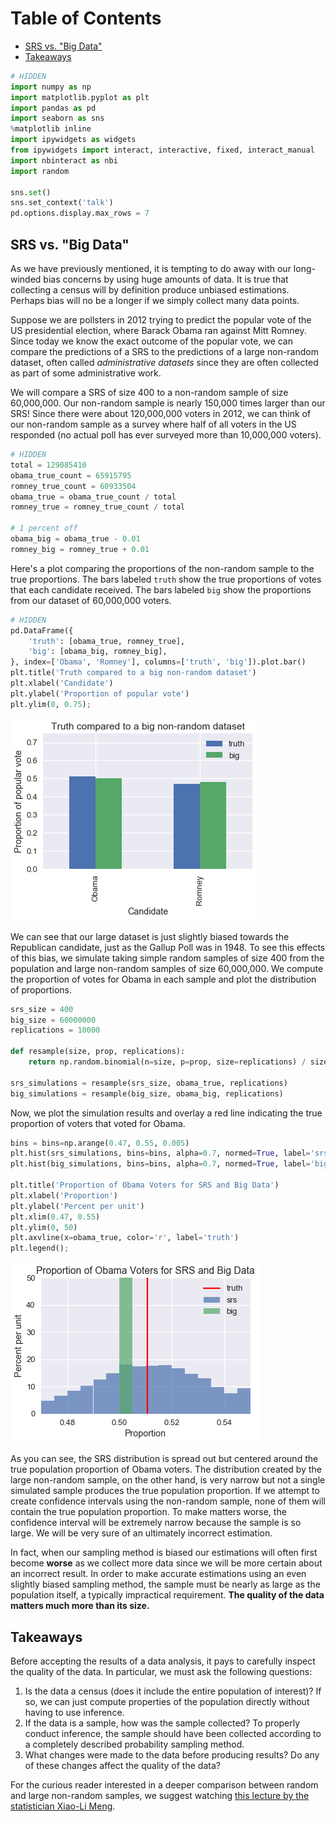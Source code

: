 
<h1>Table of Contents<span class="tocSkip"></span></h1>
<div class="toc"><ul class="toc-item"><li><span><a href="#SRS-vs.-&quot;Big-Data&quot;" data-toc-modified-id="SRS-vs.-&quot;Big-Data&quot;-1">SRS vs. "Big Data"</a></span></li><li><span><a href="#Takeaways" data-toc-modified-id="Takeaways-2">Takeaways</a></span></li></ul></div>


```python
# HIDDEN
import numpy as np
import matplotlib.pyplot as plt
import pandas as pd
import seaborn as sns
%matplotlib inline
import ipywidgets as widgets
from ipywidgets import interact, interactive, fixed, interact_manual
import nbinteract as nbi
import random

sns.set()
sns.set_context('talk')
pd.options.display.max_rows = 7
```

## SRS vs. "Big Data"

As we have previously mentioned, it is tempting to do away with our long-winded bias concerns by using huge amounts of data. It is true that collecting a census will by definition produce unbiased estimations. Perhaps bias will no be a longer if we simply collect many data points.

Suppose we are pollsters in 2012 trying to predict the popular vote of the US presidential election, where Barack Obama ran against Mitt Romney. Since today we know the exact outcome of the popular vote, we can compare the predictions of a SRS to the predictions of a large non-random dataset, often called *administrative datasets* since they are often collected as part of some administrative work.

We will compare a SRS of size 400 to a non-random sample of size 60,000,000. Our non-random sample is nearly 150,000 times larger than our SRS! Since there were about 120,000,000 voters in 2012, we can think of our non-random sample as a survey where half of all voters in the US responded (no actual poll has ever surveyed more than 10,000,000 voters).


```python
# HIDDEN
total = 129085410
obama_true_count = 65915795
romney_true_count = 60933504
obama_true = obama_true_count / total
romney_true = romney_true_count / total

# 1 percent off
obama_big = obama_true - 0.01
romney_big = romney_true + 0.01
```

Here's a plot comparing the proportions of the non-random sample to the true proportions. The bars labeled `truth` show the true proportions of votes that each candidate received. The bars labeled `big` show the proportions from our dataset of 60,000,000 voters.


```python
# HIDDEN
pd.DataFrame({
    'truth': [obama_true, romney_true],
    'big': [obama_big, romney_big],
}, index=['Obama', 'Romney'], columns=['truth', 'big']).plot.bar()
plt.title('Truth compared to a big non-random dataset')
plt.xlabel('Candidate')
plt.ylabel('Proportion of popular vote')
plt.ylim(0, 0.75);
```


![png](srs_vs_big_data_files/srs_vs_big_data_5_0.png)


We can see that our large dataset is just slightly biased towards the Republican candidate, just as the Gallup Poll was in 1948. To see this effects of this bias, we simulate taking simple random samples of size 400 from the population and large non-random samples of size 60,000,000. We compute the proportion of votes for Obama in each sample and plot the distribution of proportions.


```python
srs_size = 400
big_size = 60000000
replications = 10000

def resample(size, prop, replications):
    return np.random.binomial(n=size, p=prop, size=replications) / size

srs_simulations = resample(srs_size, obama_true, replications)
big_simulations = resample(big_size, obama_big, replications)
```

Now, we plot the simulation results and overlay a red line indicating the true proportion of voters that voted for Obama.


```python
bins = bins=np.arange(0.47, 0.55, 0.005)
plt.hist(srs_simulations, bins=bins, alpha=0.7, normed=True, label='srs')
plt.hist(big_simulations, bins=bins, alpha=0.7, normed=True, label='big')

plt.title('Proportion of Obama Voters for SRS and Big Data')
plt.xlabel('Proportion')
plt.ylabel('Percent per unit')
plt.xlim(0.47, 0.55)
plt.ylim(0, 50)
plt.axvline(x=obama_true, color='r', label='truth')
plt.legend();
```


![png](srs_vs_big_data_files/srs_vs_big_data_9_0.png)


As you can see, the SRS distribution is spread out but centered around the true population proportion of Obama voters. The distribution created by the large non-random sample, on the other hand, is very narrow but not a single simulated sample produces the true population proportion. If we attempt to create confidence intervals using the non-random sample, none of them will contain the true population proportion. To make matters worse, the confidence interval will be extremely narrow because the sample is so large. We will be very sure of an ultimately incorrect estimation.

In fact, when our sampling method is biased our estimations will often first become **worse** as we collect more data since we will be more certain about an incorrect result. In order to make accurate estimations using an even slightly biased sampling method, the sample must be nearly as large as the population itself, a typically impractical requirement. **The quality of the data matters much more than its size.**

## Takeaways

Before accepting the results of a data analysis, it pays to carefully inspect the quality of the data. In particular, we must ask the following questions:

1. Is the data a census (does it include the entire population of interest)? If so, we can just compute properties of the population directly without having to use inference.
1. If the data is a sample, how was the sample collected? To properly conduct inference, the sample should have been collected according to a completely described probability sampling method.
1. What changes were made to the data before producing results? Do any of these changes affect the quality of the data?

For the curious reader interested in a deeper comparison between random and large non-random samples, we suggest watching [this lecture by the statistician Xiao-Li Meng](https://www.youtube.com/watch?v=yz3jOIHLYhU).
